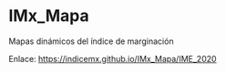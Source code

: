 # IMx_Mapa
Mapas dinámicos del índice de marginación

Enlace: https://indicemx.github.io/IMx_Mapa/IME_2020
